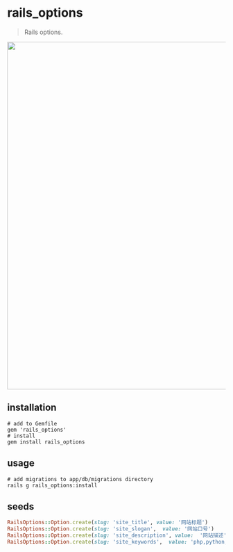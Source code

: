 # rails_options
> Rails options.

<p align="center">
    <img src="https://tva1.sinaimg.cn/large/e6c9d24egy1h0ckupo97kj21cm0bmjtv.jpg" width="800" />
</p>

## installation
```shell
# add to Gemfile
gem 'rails_options'
# install
gem install rails_options
```

## usage
```shell
# add migrations to app/db/migrations directory
rails g rails_options:install
```

## seeds
```rb
RailsOptions::Option.create(slug: 'site_title', value: '网站标题')
RailsOptions::Option.create(slug: 'site_slogan',  value: '网站口号')
RailsOptions::Option.create(slug: 'site_description', value:  '网站描述')
RailsOptions::Option.create(slug: 'site_keywords',  value: 'php,python,java')
```
